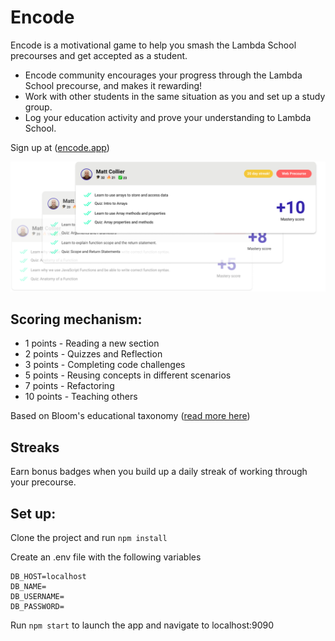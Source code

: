 # Encode

Encode is a motivational game to help you smash the Lambda School precourses and get accepted as a student.

- Encode community encourages your progress through the Lambda School precourse, and makes it rewarding!
- Work with other students in the same situation as you and set up a study group.
- Log your education activity and prove your understanding to Lambda School.

Sign up at ([encode.app](https://encode.app))


![Encode Screenshot](./static/assets/images/Screenshot.png)

## Scoring mechanism:

- 1 points - Reading a new section
- 2 points - Quizzes and Reflection
- 3 points - Completing code challenges
- 5 points - Reusing concepts in different scenarios
- 7 points - Refactoring
- 10 points - Teaching others

Based on Bloom's educational taxonomy ([read more here](http://www.celt.iastate.edu/teaching/effective-teaching-practices/revised-blooms-taxonomy/))

## Streaks 

Earn bonus badges when you build up a daily streak of working through your precourse.


## Set up:

Clone the project and run `npm install`

Create an .env file with the following variables

~~~~
DB_HOST=localhost
DB_NAME=
DB_USERNAME=
DB_PASSWORD=
~~~~~

Run `npm start` to launch the app and navigate to localhost:9090

